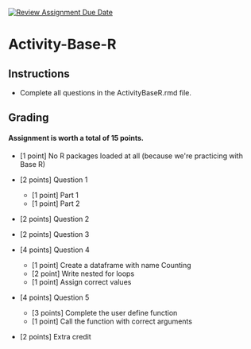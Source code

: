 [![Review Assignment Due Date](https://classroom.github.com/assets/deadline-readme-button-22041afd0340ce965d47ae6ef1cefeee28c7c493a6346c4f15d667ab976d596c.svg)](https://classroom.github.com/a/qm8HvT9n)
# Activity-Base-R

## Instructions 
- Complete all questions in the ActivityBaseR.rmd file.


## Grading

#### Assignment is worth a total of 15 points.

- [1 point] No R packages loaded at all (because we're practicing with Base R)
- [2 points] Question 1 
    - [1 point] Part 1
    - [1 point] Part 2
- [2 points] Question 2
- [2 points] Question 3
- [4 points] Question 4
    - [1 point] Create a dataframe with name Counting
    - [2 point] Write nested for loops 
    - [1 point] Assign correct values
- [4 points] Question 5
    - [3 points] Complete the user define function
    - [1 point] Call the function with correct arguments
    
- [2 points] Extra credit
